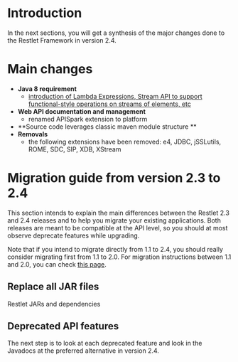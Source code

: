 # Introduction

In the next sections, you will get a synthesis of the major changes done
to the Restlet Framework in version 2.4.

# Main changes

* **Java 8 requirement**
  * [introduction of Lambda Expressions, Stream API to support functional-style operations on streams of elements, etc](http://www.oracle.com/technetwork/java/javase/8-relnotes-2226341.html)
* **Web API documentation and management**
  * renamed APISpark extension to platform
* **Source code leverages classic maven module structure **
* **Removals**
  * the following extensions have been removed: e4, JDBC, jSSLutils, ROME, SDC, SIP, XDB, XStream

# Migration guide from version 2.3 to 2.4

This section intends to explain the main differences between the Restlet
2.3 and 2.4 releases and to help you migrate your existing applications.
Both releases are meant to be compatible at the API level, so you should
at most observe deprecate features while upgrading.

Note that if you intend to migrate directly from 1.1 to 2.4, you should
really consider migrating first from 1.1 to 2.0. For migration instructions between 1.1 and 2.0,
you can check [this page](guide:///introduction/whats-new/2.0/migration "Migration guide from version 1.1 to 2.0").

## Replace all JAR files

Restlet JARs and dependencies

## Deprecated API features

The next step is to look at each deprecated feature and look in the
Javadocs at the preferred alternative in version 2.4.
